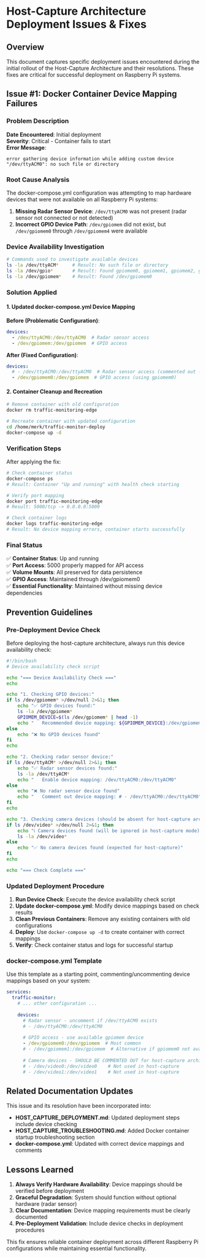 # Host-Capture Architecture Deployment Issues & Fixes

## Overview

This document captures specific deployment issues encountered during the initial rollout of the Host-Capture Architecture and their resolutions. These fixes are critical for successful deployment on Raspberry Pi systems.

## Issue #1: Docker Container Device Mapping Failures

### Problem Description

**Date Encountered**: Initial deployment  
**Severity**: Critical - Container fails to start  
**Error Message**: 
```
error gathering device information while adding custom device "/dev/ttyACM0": no such file or directory
```

### Root Cause Analysis

The docker-compose.yml configuration was attempting to map hardware devices that were not available on all Raspberry Pi systems:

1. **Missing Radar Sensor Device**: `/dev/ttyACM0` was not present (radar sensor not connected or not detected)
2. **Incorrect GPIO Device Path**: `/dev/gpiomem` did not exist, but `/dev/gpiomem0` through `/dev/gpiomem4` were available

### Device Availability Investigation

```bash
# Commands used to investigate available devices
ls -la /dev/ttyACM*     # Result: No such file or directory
ls -la /dev/gpio*       # Result: Found gpiomem0, gpiomem1, gpiomem2, gpiomem3, gpiomem4
ls -la /dev/gpiomem*    # Result: Found /dev/gpiomem0
```

### Solution Applied

#### 1. Updated docker-compose.yml Device Mapping

**Before (Problematic Configuration)**:
```yaml
devices:
  - /dev/ttyACM0:/dev/ttyACM0  # Radar sensor access
  - /dev/gpiomem:/dev/gpiomem  # GPIO access
```

**After (Fixed Configuration)**:
```yaml
devices:
  # - /dev/ttyACM0:/dev/ttyACM0  # Radar sensor access (commented out - device not available)
  - /dev/gpiomem0:/dev/gpiomem  # GPIO access (using gpiomem0)
```

#### 2. Container Cleanup and Recreation

```bash
# Remove container with old configuration
docker rm traffic-monitoring-edge

# Recreate container with updated configuration
cd /home/merk/traffic-monitor-deploy
docker-compose up -d
```

### Verification Steps

After applying the fix:

```bash
# Check container status
docker-compose ps
# Result: Container "Up and running" with health check starting

# Verify port mapping
docker port traffic-monitoring-edge
# Result: 5000/tcp -> 0.0.0.0:5000

# Check container logs
docker logs traffic-monitoring-edge
# Result: No device mapping errors, container starts successfully
```

### Final Status

✅ **Container Status**: Up and running  
✅ **Port Access**: 5000 properly mapped for API access  
✅ **Volume Mounts**: All preserved for data persistence  
✅ **GPIO Access**: Maintained through /dev/gpiomem0  
✅ **Essential Functionality**: Maintained without missing device dependencies

## Prevention Guidelines

### Pre-Deployment Device Check

Before deploying the host-capture architecture, always run this device availability check:

```bash
#!/bin/bash
# Device availability check script

echo "=== Device Availability Check ==="
echo

echo "1. Checking GPIO devices:"
if ls /dev/gpiomem* >/dev/null 2>&1; then
    echo "✅ GPIO devices found:"
    ls -la /dev/gpiomem*
    GPIOMEM_DEVICE=$(ls /dev/gpiomem* | head -1)
    echo "   Recommended device mapping: ${GPIOMEM_DEVICE}:/dev/gpiomem"
else
    echo "❌ No GPIO devices found"
fi
echo

echo "2. Checking radar sensor device:"
if ls /dev/ttyACM* >/dev/null 2>&1; then
    echo "✅ Radar sensor devices found:"
    ls -la /dev/ttyACM*
    echo "   Enable device mapping: /dev/ttyACM0:/dev/ttyACM0"
else
    echo "❌ No radar sensor device found"
    echo "   Comment out device mapping: # - /dev/ttyACM0:/dev/ttyACM0"
fi
echo

echo "3. Checking camera devices (should be absent for host-capture architecture):"
if ls /dev/video* >/dev/null 2>&1; then
    echo "ℹ️ Camera devices found (will be ignored in host-capture mode):"
    ls -la /dev/video*
else
    echo "✅ No camera devices found (expected for host-capture)"
fi
echo

echo "=== Check Complete ==="
```

### Updated Deployment Procedure

1. **Run Device Check**: Execute the device availability check script
2. **Update docker-compose.yml**: Modify device mappings based on check results
3. **Clean Previous Containers**: Remove any existing containers with old configurations
4. **Deploy**: Use `docker-compose up -d` to create container with correct mappings
5. **Verify**: Check container status and logs for successful startup

### docker-compose.yml Template

Use this template as a starting point, commenting/uncommenting device mappings based on your system:

```yaml
services:
  traffic-monitor:
    # ... other configuration ...
    
    devices:
      # Radar sensor - uncomment if /dev/ttyACM0 exists
      # - /dev/ttyACM0:/dev/ttyACM0
      
      # GPIO access - use available gpiomem device
      - /dev/gpiomem0:/dev/gpiomem  # Most common
      # - /dev/gpiomem1:/dev/gpiomem  # Alternative if gpiomem0 not available
      
      # Camera devices - SHOULD BE COMMENTED OUT for host-capture architecture
      # - /dev/video0:/dev/video0    # Not used in host-capture
      # - /dev/video1:/dev/video1    # Not used in host-capture
```

## Related Documentation Updates

This issue and its resolution have been incorporated into:

- **HOST_CAPTURE_DEPLOYMENT.md**: Updated deployment steps include device checking
- **HOST_CAPTURE_TROUBLESHOOTING.md**: Added Docker container startup troubleshooting section
- **docker-compose.yml**: Updated with correct device mappings and comments

## Lessons Learned

1. **Always Verify Hardware Availability**: Device mappings should be verified before deployment
2. **Graceful Degradation**: System should function without optional hardware (radar sensor)
3. **Clear Documentation**: Device mapping requirements must be clearly documented
4. **Pre-Deployment Validation**: Include device checks in deployment procedures

This fix ensures reliable container deployment across different Raspberry Pi configurations while maintaining essential functionality.